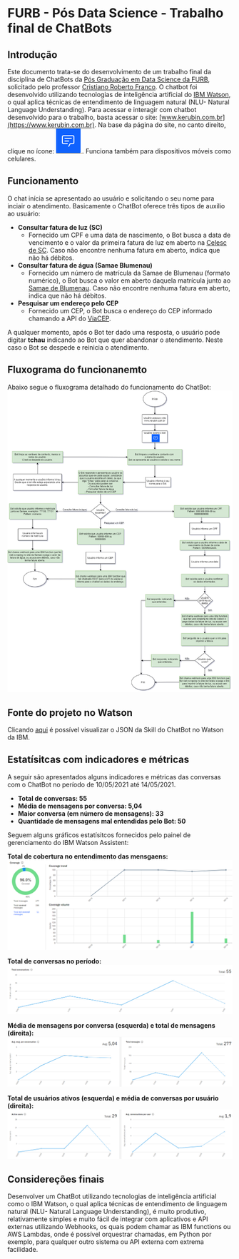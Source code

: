 # FURB - Pós Data Science - Trabalho final de ChatBots
## Introdução
Este documento trata-se do desenvolvimento de um trabalho final da disciplina de ChatBots da [Pós Graduação em Data Science da FURB](https://www.furb.br/web/5435/cursos/especializacao/cursos/cursos-em-andamento/data-science), solicitado pelo professor [Cristiano Roberto Franco](https://www.linkedin.com/in/crfranco/).
O chatbot foi desenvolvido utilizando tecnologias de inteligência artificial do [IBM Watson](https://www.ibm.com/br-pt/watson), o qual aplica técnicas de entendimento de linguagem natural (NLU- Natural Language Understanding).
Para acessar e interagir com chatbot desenvolvido para o trabalho, basta acessar o site: [www.kerubin.com.br](https://www.kerubin.com.br). Na base da página do site, no canto direito, clique no ícone: ![Icone do chatebot](https://github.com/lobokoch/chatbot/blob/main/chatbot_icone.png?raw=true). Funciona também para dispositivos móveis como celulares.

## Funcionamento
O chat inícia se apresentado ao usuário e solicitando o seu nome para inciair o atendimento.
Basicamente o ChatBot oferece três tipos de auxílio ao usuário:
- **Consultar fatura de luz (SC)**
   - Fornecido um CPF e uma data de nascimento, o Bot busca a data de vencimento e o valor da primeira fatura de luz em aberto na [Celesc de SC](https://agenciaweb.celesc.com.br/AgenciaWeb/autenticar/loginUC.do). Caso não encontre nenhuma fatura em aberto, indica que não há débitos.
- **Consultar fatura de água (Samae Blumenau)**
    - Fornecido um número de matrícula da Samae de Blumenau (formato numérico), o Bot busca o valor em aberto daquela matrícula junto ao [Samae de Blumenau](http://189.125.181.209:8081/gsan/exibirEmitirSegundaViaContaInternetAcessoGeralAction.do?acessoGeral=sim). Caso não encontre nenhuma fatura em aberto, indica que não há débitos.
- **Pesquisar um endereço pelo CEP**
     - Fornecido um CEP, o Bot busca o endereço do CEP informado chamando a API do [ViaCEP](https://viacep.com.br/).

A qualquer momento, após o Bot ter dado uma resposta, o usuário pode digitar **tchau** indicando ao Bot que quer abandonar o atendimento. Neste caso o Bot se despede e reinicia o atendimento.

## Fluxograma do funcionanemto
Abaixo segue o fluxograma detalhado do funcionamento do ChatBot:
![Fluxograma do chatebot](https://github.com/lobokoch/chatbot/blob/main/chatbot_fluxo.png?raw=true)

## Fonte do projeto no Watson
Clicando [aqui](https://raw.githubusercontent.com/lobokoch/chatbot/main/skill_chatbot.json) é possível visualizar o JSON da Skill do ChatBot no Watson da IBM.

## Estatísitcas com indicadores e métricas
A seguir são apresentados alguns indicadores e métricas das conversas com o ChatBot no período de 10/05/2021 até 14/05/2021.

- **Total de conversas: 55**
- **Média de mensagens por conversa: 5,04**
- **Maior conversa (em número de mensagens): 33**
- **Quantidade de mensagens mal entendidas pelo Bot: 50**

Seguem alguns gráficos estatísitcos fornecidos pelo painel de gerenciamento do IBM Watson Assistent:

**Total de cobertura no entendimento das mensgaens:**
![grafico](https://raw.githubusercontent.com/lobokoch/chatbot/main/grafico_average.png)

**Total de conversas no período:**
![grafico](https://raw.githubusercontent.com/lobokoch/chatbot/main/grafico_total_conversations.png)

**Média de mensagens por conversa (esquerda) e total de mensagens (direita):**
![grafico](https://raw.githubusercontent.com/lobokoch/chatbot/main/grafico_avg_and_total_messages.png)

**Total de usuários atívos (esquerda) e média de conversas por usuário (direita):**
![grafico](https://raw.githubusercontent.com/lobokoch/chatbot/main/grafico_active_users_and_avg_conversa_user.png)

## Considereções finais
Desenvolver um ChatBot utilizando tecnologias de inteligência artificial como o IBM Watson, o qual aplica técnicas de entendimento de linguagem natural (NLU- Natural Language Understanding), é muito produtivo, relativamente simples e muito fácil de integrar com aplicativos e API externas utilizando Webhooks, os quais podem chamar as IBM functions ou AWS Lambdas, onde é possível orquestrar chamadas, em Python por exemplo, para qualquer outro sistema ou API externa com extrema facilidade.
